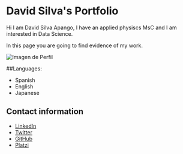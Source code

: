 # David Silva's Portfolio

Hi I am David Silva Apango, I have an applied physiscs MsC and I am interested in Data Science.

In this page you are going to find evidence of my work.

![Imagen de Perfil](https://imgur.com/WxNkgL4)

##Languages:

- Spanish
- English
- Japanese

## Contact information

- [LinkedIn](https://www.linkedin.com/in/david-silva-apango-60553714a/)
- [Twitter](https://twitter.com/DavidSA06)
- [GitHub](https://davidsa06.github.io/)
- [Platzi](https://platzi.com/p/davidsilvaa/)
